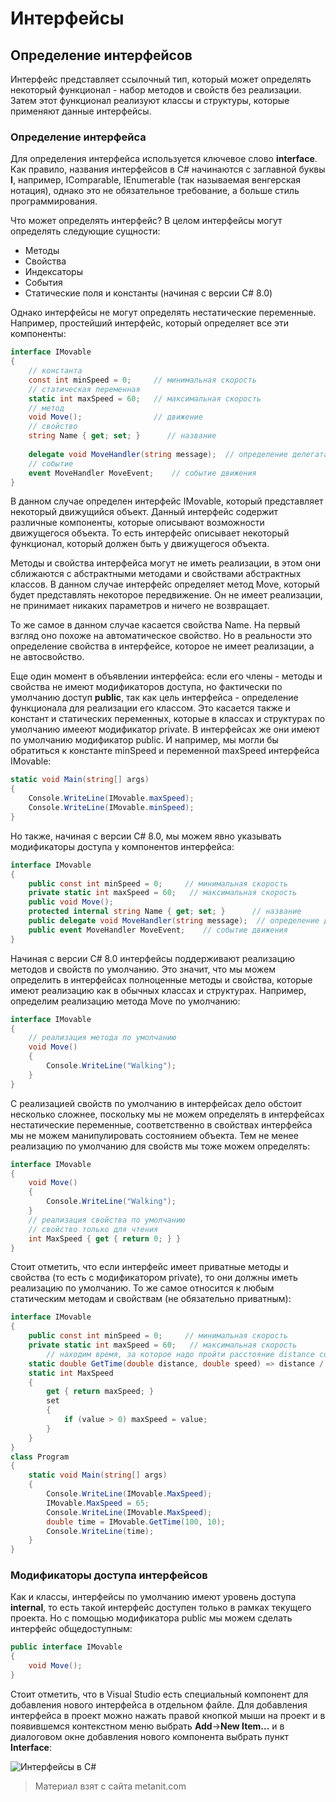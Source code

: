 # Интерфейсы

## Определение интерфейсов

Интерфейс представляет ссылочный тип, который может определять некоторый функционал - набор методов и свойств без реализации. Затем этот функционал реализуют классы и структуры, которые применяют данные интерфейсы.

### Определение интерфейса

Для определения интерфейса используется ключевое слово **interface**. Как правило, названия интерфейсов в C# начинаются с заглавной буквы **I**, например, IComparable, IEnumerable (так называемая венгерская нотация), однако это не обязательное требование, а больше стиль программирования.

Что может определять интерфейс? В целом интерфейсы могут определять следующие сущности:
- Методы
- Свойства
- Индексаторы
- События
- Статические поля и константы (начиная с версии C# 8.0)

Однако интерфейсы не могут определять нестатические переменные. Например, простейший интерфейс, который определяет все эти компоненты:

```cs
interface IMovable
{
    // константа
    const int minSpeed = 0;     // минимальная скорость
    // статическая переменная
    static int maxSpeed = 60;   // максимальная скорость
    // метод
    void Move();                // движение
    // свойство
    string Name { get; set; }      // название
    
    delegate void MoveHandler(string message);  // определение делегата для события
    // событие
    event MoveHandler MoveEvent;    // событие движения
}
```

В данном случае определен интерфейс IMovable, который представляет некоторый движущийся объект. Данный интерфейс содержит различные компоненты, которые описывают возможности движущегося объекта. То есть интерфейс описывает некоторый функционал, который должен быть у движущегося объекта.

Методы и свойства интерфейса могут не иметь реализации, в этом они сближаются с абстрактными методами и свойствами абстрактных классов. В данном случае интерфейс определяет метод Move, который будет представлять некоторое передвижение. Он не имеет реализации, не принимает никаких параметров и ничего не возвращает.

То же самое в данном случае касается свойства Name. На первый взгляд оно похоже на автоматическое свойство. Но в реальности это определение свойства в интерфейсе, которое не имеет реализации, а не автосвойство.

Еще один момент в объявлении интерфейса: если его члены - методы и свойства не имеют модификаторов доступа, но фактически по умолчанию доступ **public**, так как цель интерфейса - определение функционала для реализации его классом. Это касается также и констант и статических переменных, которые в классах и структурах по умолчанию имееют модификатор private. В интерфейсах же они имеют по умолчанию модификатор public. И например, мы могли бы обратиться к константе minSpeed и переменной maxSpeed интерфейса IMovable:

```cs
static void Main(string[] args)
{
    Console.WriteLine(IMovable.maxSpeed);
    Console.WriteLine(IMovable.minSpeed);
}
```

Но также, начиная с версии C# 8.0, мы можем явно указывать модификаторы доступа у компонентов интерфейса:

```cs
interface IMovable
{
    public const int minSpeed = 0;     // минимальная скорость
    private static int maxSpeed = 60;   // максимальная скорость
    public void Move();
    protected internal string Name { get; set; }      // название
    public delegate void MoveHandler(string message);  // определение делегата для события
    public event MoveHandler MoveEvent;    // событие движения
}
```

Начиная с версии C# 8.0 интерфейсы поддерживают реализацию методов и свойств по умолчанию. Это значит, что мы можем определить в интерфейсах полноценные методы и свойства, которые имеют реализацию как в обычных классах и структурах. Например, определим реализацию метода Move по умолчанию:

```cs
interface IMovable
{
    // реализация метода по умолчанию
    void Move()
    {
        Console.WriteLine("Walking");
    }
}
```

С реализацией свойств по умолчанию в интерфейсах дело обстоит несколько сложнее, поскольку мы не можем определять в интерфейсах нестатические переменные, соответственно в свойствах интерфейса мы не можем манипулировать состоянием объекта. Тем не менее реализацию по умолчанию для свойств мы тоже можем определять:

```cs
interface IMovable
{
    void Move()
    {
        Console.WriteLine("Walking");
    }
    // реализация свойства по умолчанию
    // свойство только для чтения
    int MaxSpeed { get { return 0; } }
}
```

Стоит отметить, что если интерфейс имеет приватные методы и свойства (то есть с модификатором private), то они должны иметь реализацию по умолчанию. То же самое относится к любым статическим методам и свойствам (не обязательно приватным):

```cs
interface IMovable
{
    public const int minSpeed = 0;     // минимальная скорость
    private static int maxSpeed = 60;   // максимальная скорость
        // находим время, за которое надо пройти расстояние distance со скоростью speed
    static double GetTime(double distance, double speed) => distance / speed;
    static int MaxSpeed
    {
        get { return maxSpeed; }
        set
        {
            if (value > 0) maxSpeed = value;
        }
    }
}
class Program
{
    static void Main(string[] args)
    {
        Console.WriteLine(IMovable.MaxSpeed);
        IMovable.MaxSpeed = 65;
        Console.WriteLine(IMovable.MaxSpeed);
        double time = IMovable.GetTime(100, 10);
        Console.WriteLine(time);
    }
}
```

### Модификаторы доступа интерфейсов

Как и классы, интерфейсы по умолчанию имеют уровень доступа **internal**, то есть такой интерфейс доступен только в рамках текущего проекта. Но с помощью модификатора public мы можем сделать интерфейс общедоступным:

```cs
public interface IMovable
{
    void Move();
}
```

Стоит отметить, что в Visual Studio есть специальный компонент для добавления нового интерфейса в отдельном файле. Для добавления интерфейса в проект можно нажать правой кнопкой мыши на проект и в появившемся контекстном меню выбрать **Add**->**New Item...** и в диалоговом окне добавления нового компонента выбрать пункт **Interface**:

![Интерфейсы в C#](https://metanit.com/sharp/tutorial/./pics/3.2.png)


> Материал взят с сайта metanit.com